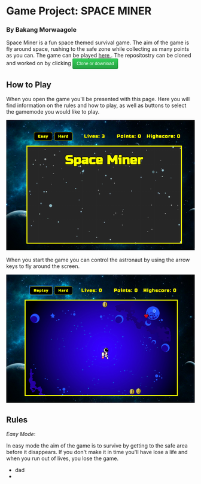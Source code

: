 # Game Project: SPACE MINER
### By Bakang Morwaagole

Space Miner is a fun space themed survival game. The aim of the game is fly around space, rushing to the safe zone while collecting as many points as you can. The game can be played 
 <a href ="https://bakangam97.github.io/SpartaGame.BakangAM97.github.io/"> here </a>.  The repositostry can be cloned and worked on by clicking
 <button style="background-color: #28a745; color:white; background-image: linear-gradient(-180deg,#34d058 0%,#28a745 90%);padding: 3px 10px; font-size: 12px; line-height: 20px;     border: 1px solid rgba(27,31,35,0.2); border-radius: 0.25em; background-repeat:repeat-x;background-position: -1px -1px;">Clone or download</button>

 
## How to Play

When you open the game you'll be presented with this page. Here you will find information on the rules and how to play, as well as buttons to select the gamemode you would like to play.

<img src = "images/intro-page.png">


When you start the game you can control the astronaut by using the arrow keys to fly around the screen. 

<img src = "images/game-play.png">

## Rules

_Easy Mode_:

In easy mode the aim of the game is to survive by getting to the safe area before it disappears. If you don't make it in time you'll have lose a life and when you run out of lives, you lose the game. 
 
* dad
* 
 
